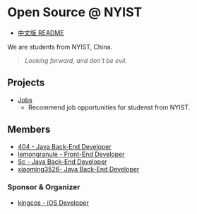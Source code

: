 # Open Source @ NYIST

- [中文版 README](index_zh.html)

We are students from NYIST, China.

> *Looking forward, and don't be evil.*

## Projects

- [Jobs](https://nyist-os.github.io/Jobs)
    - Recommend job opportunities for studenst from NYIST.

## Members

- [404 - Java Back-End Developer](https://github.com/147148)
- [lemongranule - Front-End Developer](https://github.com/lemongranule)
- [Sc - Java Back-End Developer](https://github.com/wfSc72)
- [xiaoming3526- Java Back-End Developer](https://github.com/xiaoming3526)

### Sponsor & Organizer

- [kingcos - iOS Developer](https://github.com/kingcos)

